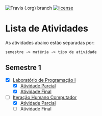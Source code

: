 ![Travis (.org) branch](https://img.shields.io/travis/murilobsd/unaerp/master?style=for-the-badge)
[![license](https://img.shields.io/badge/License-BSD-blue.svg?style=for-the-badge)](LICENSE)

# Lista de Atividades

As atividades abaixo estão separadas por:

```
semestre -> matéria -> tipo de atividade
```

## Semestre 1

- [x] [Laboratório de Programação I](./s1/lab_prog/)
	- [x] [Atividade Parcial](./s1/lab_prog/ativ_p)
	- [x] [Atividade Final](./s1/lab_prog/ativ_f)
- [ ] [Iteração Humano Computador](./s1/ihc/)
	- [x] [Atividade Parcial](./s1/ihc/ativ_p)
	- [ ] Atividade Final
